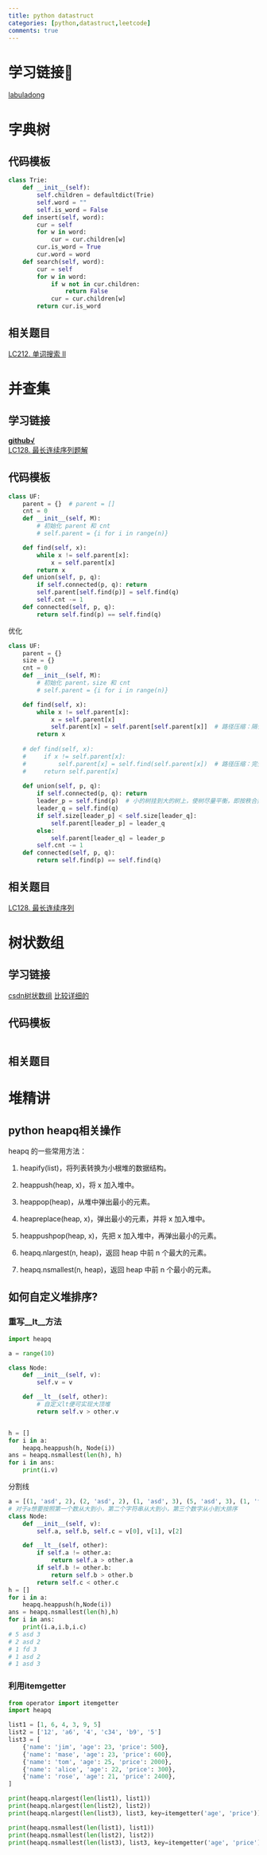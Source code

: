 ```yaml
---
title: python datastruct
categories: [python,datastruct,leetcode] 
comments: true
---  
```

# 学习链接🔗
[labuladong](https://github.com/labuladong/fucking-algorithm)
# 字典树  
## 代码模板
```python
class Trie:
    def __init__(self):
        self.children = defaultdict(Trie)
        self.word = ""
        self.is_word = False
    def insert(self, word):
        cur = self
        for w in word:
            cur = cur.children[w]
        cur.is_word = True
        cur.word = word
    def search(self, word):
        cur = self
        for w in word:
            if w not in cur.children:
                return False
            cur = cur.children[w]
        return cur.is_word
```  
## 相关题目
[LC212. 单词搜索 II](https://leetcode-cn.com/problems/word-search-ii/)  
# 并查集
## 学习链接  
[**github√**](https://github.com/Liu821218213/LeetCode-Orust/blob/master/%E5%B9%B6%E6%9F%A5%E9%9B%86%E6%80%BB%E7%BB%93.md)  
[LC128. 最长连续序列题解](https://leetcode-cn.com/problems/longest-consecutive-sequence/solution/tu-jie-yu-dao-jiu-shen-jiu-bing-cha-ji-by-chun-men/)
## 代码模板  
```python
class UF:
    parent = {}  # parent = []
    cnt = 0
    def __init__(self, M):
        # 初始化 parent 和 cnt
        # self.parent = {i for i in range(n)}

    def find(self, x):
        while x != self.parent[x]:
            x = self.parent[x]
        return x
    def union(self, p, q):
        if self.connected(p, q): return
        self.parent[self.find(p)] = self.find(q)
        self.cnt -= 1
    def connected(self, p, q):
        return self.find(p) == self.find(q)
```
优化
```python
class UF:
    parent = {}
    size = {}
    cnt = 0
    def __init__(self, M):
        # 初始化 parent，size 和 cnt
        # self.parent = {i for i in range(n)}

    def find(self, x):
        while x != self.parent[x]:
            x = self.parent[x]
            self.parent[x] = self.parent[self.parent[x]]  # 路径压缩：隔代压缩（基于循环）
        return x
        
    # def find(self, x):
    #     if x != self.parent[x]:
    #         self.parent[x] = self.find(self.parent[x])  # 路径压缩：完全压缩（基于递归）
    #     return self.parent[x]
    
    def union(self, p, q):
        if self.connected(p, q): return
        leader_p = self.find(p)  # 小的树挂到大的树上，使树尽量平衡，即按秩合并，基于size的优化方法
        leader_q = self.find(q)
        if self.size[leader_p] < self.size[leader_q]:
            self.parent[leader_p] = leader_q
        else:
            self.parent[leader_q] = leader_p
        self.cnt -= 1
    def connected(self, p, q):
        return self.find(p) == self.find(q)
```
## 相关题目
[LC128. 最长连续序列](https://leetcode-cn.com/problems/longest-consecutive-sequence/)  
# 树状数组
## 学习链接
[csdn树状数组](https://blog.csdn.net/youngyangyang04/category_871105.html) 
[比较详细的](https://www.cnblogs.com/xenny/p/9739600.html)
## 代码模板
```python

```
## 相关题目   
# 堆精讲   
## python heapq相关操作
heapq 的一些常用方法：

1. heapify(list)，将列表转换为小根堆的数据结构。

2. heappush(heap, x)，将 x 加入堆中。

3. heappop(heap)，从堆中弹出最小的元素。

4. heapreplace(heap, x)，弹出最小的元素，并将 x 加入堆中。

5. heappushpop(heap, x)，先把 x 加入堆中，再弹出最小的元素。

6. heapq.nlargest(n, heap)，返回 heap 中前 n 个最大的元素。

7. heapq.nsmallest(n, heap)，返回 heap 中前 n 个最小的元素。  
## 如何自定义堆排序?  
### 重写__lt__方法 
```python
import heapq

a = range(10)

class Node:
    def __init__(self, v):
        self.v = v

    def __lt__(self, other):
        # 自定义lt便可实现大顶堆
        return self.v > other.v


h = []
for i in a:
    heapq.heappush(h, Node(i))
ans = heapq.nsmallest(len(h), h)
for i in ans:
    print(i.v)
```   
分割线
```python
a = [(1, 'asd', 2), (2, 'asd', 2), (1, 'asd', 3), (5, 'asd', 3), (1, 'fd', 3)]
# 对于a想要按照第一个数从大到小，第二个字符串从大到小，第三个数字从小到大排序
class Node:
    def __init__(self, v):
        self.a, self.b, self.c = v[0], v[1], v[2]

    def __lt__(self, other):
        if self.a != other.a:
            return self.a > other.a
        if self.b != other.b:
            return self.b > other.b
        return self.c < other.c
h = []
for i in a:
    heapq.heappush(h,Node(i))
ans = heapq.nsmallest(len(h),h)
for i in ans:
    print(i.a,i.b,i.c)
# 5 asd 3
# 2 asd 2
# 1 fd 3
# 1 asd 2
# 1 asd 3
```

### 利用itemgetter
```python
from operator import itemgetter
import heapq

list1 = [1, 6, 4, 3, 9, 5]
list2 = ['12', 'a6', '4', 'c34', 'b9', '5']
list3 = [
    {'name': 'jim', 'age': 23, 'price': 500},
    {'name': 'mase', 'age': 23, 'price': 600},
    {'name': 'tom', 'age': 25, 'price': 2000},
    {'name': 'alice', 'age': 22, 'price': 300},
    {'name': 'rose', 'age': 21, 'price': 2400},
]

print(heapq.nlargest(len(list1), list1))
print(heapq.nlargest(len(list2), list2))
print(heapq.nlargest(len(list3), list3, key=itemgetter('age', 'price')))

print(heapq.nsmallest(len(list1), list1))
print(heapq.nsmallest(len(list2), list2))
print(heapq.nsmallest(len(list3), list3, key=itemgetter('age', 'price')))
